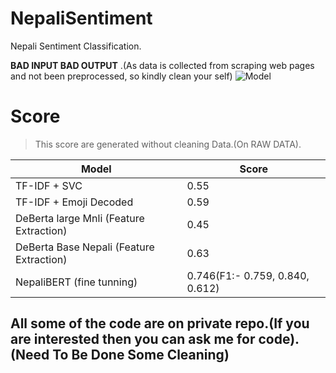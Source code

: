 # NepaliSentiment
Nepali Sentiment Classification.

**BAD INPUT BAD OUTPUT** .(As data is collected from scraping web pages and not been preprocessed, so kindly clean your self)
![Model](https://miro.medium.com/max/1400/0*BS7psnYHVO32bxJH)

# Score

> This score are generated without cleaning Data.(On RAW DATA).

| Model | Score |
| --- | --- |
| TF-IDF + SVC | 0.55 |
| TF-IDF + Emoji Decoded | 0.59 |
| DeBerta large Mnli (Feature Extraction) | 0.45 |
| DeBerta Base Nepali (Feature Extraction) | 0.63 |
| NepaliBERT (fine tunning) | 0.746(F1:- 0.759, 0.840, 0.612) |


## All some of the code are on private repo.(If you are interested then you can ask me for code).(Need To Be Done Some Cleaning)
